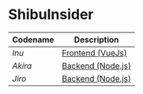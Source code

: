 # ShibuInsider

| Codename | Description |
| ----------- | ----------- |
| *Inu* | [Frontend (VueJs)](https://github.com/xanf-code/Inu) |
| *Akira* | [Backend (Node.js)](https://github.com/xanf-code/Akira) |
| *Jiro* | [Backend (Node.js)](https://github.com/xanf-code/Jiro) |
